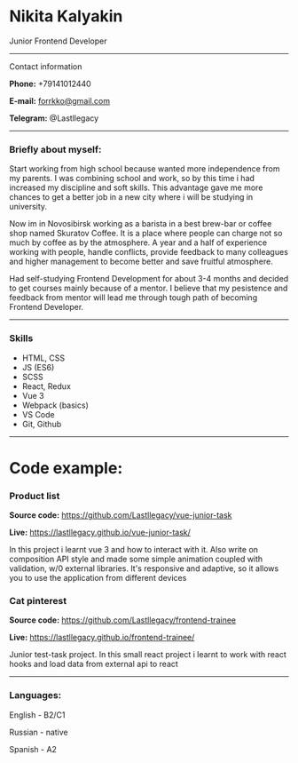 # Nikita Kalyakin

Junior Frontend Developer

***

Contact information

**Phone:** +79141012440

**E-mail:** forrkko@gmail.com

**Telegram:** @Lastllegacy

***

### Briefly about myself:

Start working from high school because wanted more independence from my parents. I was combining school and work, so by this time i had increased my discipline and soft skills. This advantage gave me more chances to get a better job in a new city where i will be studying in university.

Now im in Novosibirsk working as a barista in a best brew-bar or coffee shop named Skuratov Coffee. It is a place where people can charge not so much by coffee as by the atmosphere. A year and a half of experience working with people, handle conflicts, provide feedback to many colleagues and higher management to become better and save fruitful atmosphere. 

Had self-studying Frontend Development for about 3-4 months and decided to get courses mainly because of a mentor. I believe that my pesistence and feedback from mentor will lead me through tough path of becoming Frontend Developer.

***

### Skills 

* HTML, CSS
* JS (ES6)
* SCSS
* React, Redux
* Vue 3
* Webpack (basics)
* VS Code
* Git, Github

***

# Code example: 


### Product list

**Source code:** https://github.com/Lastllegacy/vue-junior-task

**Live:** https://lastllegacy.github.io/vue-junior-task/

In this project i learnt vue 3 and how to interact with it. Also write on composition API style and made some simple animation coupled with validation, w/0 external libraries. It's responsive and adaptive, so it allows you to use the application from different devices


### Cat pinterest

**Source code:** https://github.com/Lastllegacy/frontend-trainee

**Live:** https://lastllegacy.github.io/frontend-trainee/

Junior test-task project. In this small react project i learnt to work with react hooks and load data from external api to react

***

### Languages:

English - B2/C1

Russian - native

Spanish - A2

